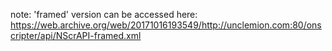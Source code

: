 note: 'framed' version can be accessed here: https://web.archive.org/web/20171016193549/http://unclemion.com:80/onscripter/api/NScrAPI-framed.xml